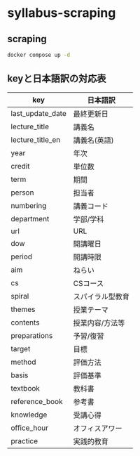 # syllabus-scraping

## scraping

```sh
docker compose up -d
```

## keyと日本語訳の対応表

|key|日本語訳|
|---|---|
|last_update_date|最終更新日|
|lecture_title|講義名|
|lecture_title_en|講義名(英語)|
|year|年次|
|credit|単位数|
|term|期間|
|person|担当者|
|numbering|講義コード|
|department|学部/学科|
|url|URL|
|dow|開講曜日|
|period|開講時限|
|aim|ねらい|
|cs|CSコース|
|spiral|スパイラル型教育|
|themes|授業テーマ|
|contents|授業内容/方法等|
|preparations|予習/復習|
|target|目標|
|method|評価方法|
|basis|評価基準|
|textbook|教科書|
|reference_book|参考書|
|knowledge|受講心得|
|office_hour|オフィスアワー|
|practice|実践的教育|
